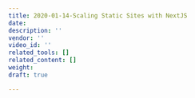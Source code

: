 ```yaml
---
title: 2020-01-14-Scaling Static Sites with NextJS
date: 
description: ''
vendor: ''
video_id: ''
related_tools: []
related_content: []
weight: 
draft: true

---
```

